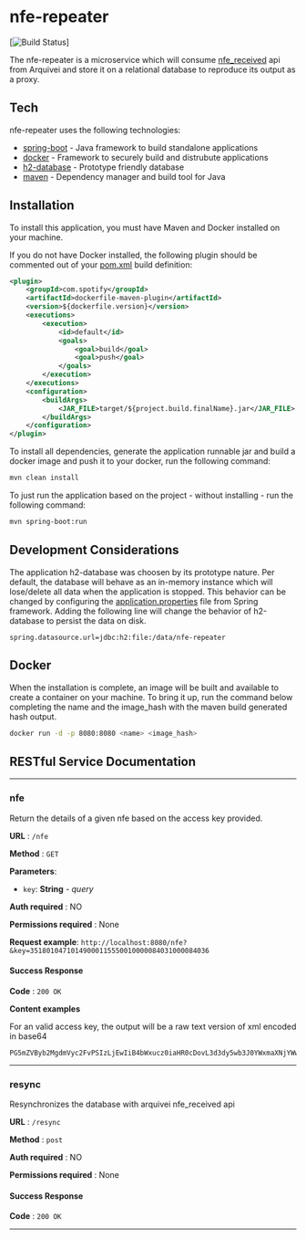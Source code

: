 # nfe-repeater

[![Build Status](https://travis-ci.org/joemccann/dillinger.svg?branch=master)]

The nfe-repeater is a microservice which will consume [nfe_received](https://docs.arquivei.com.br/?urls.primaryName=Arquivei%20API#/nfe/get_v1_nfe_received) api from Arquivei and store it on a relational database to reproduce its output as a proxy.

## Tech

nfe-repeater uses the following technologies:
* [spring-boot](https://spring.io/projects/spring-boot) - Java framework to build standalone applications
* [docker](https://www.docker.com/) - Framework to securely build and distrubute applications
* [h2-database](https://www.h2database.com/html/main.html) - Prototype friendly database
* [maven](https://maven.apache.org/) - Dependency manager and build tool for Java

## Installation

To install this application, you must have Maven and Docker installed on your machine. 

If you do not have Docker installed, the following plugin should be commented out of your [pom.xml](https://github.com/jobtravaini/nfe-repeater/blob/master/pom.xml) build definition:

```xml
<plugin>
    <groupId>com.spotify</groupId>
    <artifactId>dockerfile-maven-plugin</artifactId>
    <version>${dockerfile.version}</version>
    <executions>
        <execution>
            <id>default</id>
            <goals>
                <goal>build</goal>
                <goal>push</goal>
            </goals>
        </execution>
    </executions>
    <configuration>
        <buildArgs>
            <JAR_FILE>target/${project.build.finalName}.jar</JAR_FILE>
        </buildArgs>
    </configuration>
</plugin>
```

To install all dependencies, generate the application runnable jar and build a docker image and push it to your docker, run the following command:

```sh
mvn clean install
```

To just run the application based on the project - without installing - run the following command:

```sh
mvn spring-boot:run
```

## Development Considerations

The application h2-database was choosen by its prototype nature. Per default, the database will behave as an in-memory instance which will lose/delete all data when the application is stopped. This behavior can be changed by configuring the [application.properties](https://github.com/jobtravaini/nfe-repeater/blob/master/src/main/resources/application.properties) file from Spring framework. Adding the following line will change the behavior of h2-database to persist the data on disk.

```properties
spring.datasource.url=jdbc:h2:file:/data/nfe-repeater
```

## Docker

When the installation is complete, an image will be built and available to create a container on your machine. To bring it up, run the command below completing the name and the image_hash with the maven build generated hash output.

```sh
docker run -d -p 8080:8080 <name> <image_hash>
```

## RESTful Service Documentation

___

### nfe

Return the details of a given nfe based on the access key provided.

**URL** : `/nfe`

**Method** : `GET`

**Parameters**:
* `key`: **String** - _query_

**Auth required** : NO

**Permissions required** : None

**Request example**: `http://localhost:8080/nfe?&key=35180104710149000115550010000084031000084036`

#### Success Response

**Code** : `200 OK`

**Content examples**

For an valid access key, the output will be a raw text version of xml encoded in base64

```text
PG5mZVByb2MgdmVyc2FvPSIzLjEwIiB4bWxucz0iaHR0cDovL3d3dy5wb3J0YWxmaXNjYWwuaW5mLmJyL25mZSI+PE5GZSB4bWxucz0iaHR0cDovL3d3dy5wb3J0YWxmaXNjYWwuaW5mLmJyL25mZSI+PGluZk5GZSB2ZXJzYW89IjMuMTAiIElkPSJORmUzNTE4MDEwNDcxMDE0OTAwMDExNTU1MDAxMDAwMDA4NDAzMTAwMDA4NDAzNiI+PGlkZT48Y1VGPjM1PC9jVUY+PGNORj4wMDAwODQwMzwvY05GPjxuYXRPcD5WRU5EQSBBIENPTlNVTUlET1I8L25hdE9wPjxpbmRQYWc+MDwvaW5kUGFnPjxtb2Q+NTU8L21vZD48c2VyaWU+MTwvc2VyaWU+PG5ORj44NDAzPC9uTkY+PGRoRW1pPjIwMTgtMDEtMzBUMDA6MDA6MDAtMDI6MDA8L2RoRW1pPjxkaFNhaUVudD4y...
```

___

### resync

Resynchronizes the database with arquivei nfe_received api

**URL** : `/resync`

**Method** : `post`

**Auth required** : NO

**Permissions required** : None

#### Success Response

**Code** : `200 OK`

___

